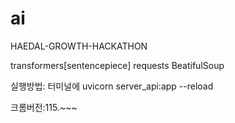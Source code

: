 # ai

HAEDAL-GROWTH-HACKATHON

transformers[sentencepiece]
requests
BeatifulSoup


실행방법: 터미널에 uvicorn server_api:app --reload


크롬버전:115.~~~